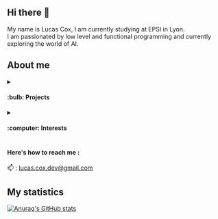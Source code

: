 ## Hi there 👋

My name is Lucas Cox, I am currently studying at EPSI in Lyon.\
I am passionated by low level and functional programming and currently exploring the world of AI.

## About me

<details>
  <summary><h4>:bulb: Projects</h4></summary>
  <div>Here are some of the projects I've been working on this year :</br>
  ● <a href="https://github.com/Lucas-COX/Wolfram">Wolfram</a> - Haskell implementation of a cellular automata</br>
  ● <a href="https://github.com/Lucas-COX/ImageCompressor">Image Compressor</a> - Haskell implementation of the k-means algorithm</br>
  ● <a href="https://github.com/Lucas-COX/AREA">Area</a> - Action REAction application that links APIs together</br>
   </div>
</details>
<details>
  <summary><h4>:computer: Interests<h4></summary>
    ● Artifical Intelligence development 🤖</br>
    ● Functional development 💻</br>
    ● Machine Learning 🧠</br>
    
</details>
 
<h4> Here's how to reach me :</h4>

:mailbox: : lucas.cox.dev@gmail.com

## My statistics

[![Anurag's GitHub stats](https://github-readme-stats.vercel.app/api?username=Lucas-COX&count_private=true&show_icons=true)](https://github.com/anuraghazra/github-readme-stats)
